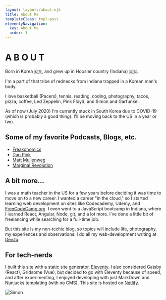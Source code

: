 ```yaml
---
layout: layouts/about.njk
title: About Me
templateClass: tmpl-post
eleventyNavigation:
  key: About Me
  order: 3
---
```

<div class="content">

<h1 class='has-text-centered'>A B O U T</h1>

<p>Born in Korea 🇰🇷, and grew up in Hoosier country (Indiana) 🇺🇸.</p>

<p>I'm a part of that tribe of rednecks from Indiana trapped in a Korean man's body.</p>

<p>I love basketball (Pacers), tennis, reading, coding, photography, tacos, pizza, coffee, Led Zeppelin, Pink Floyd, and Simon and Garfunkel.</p>

<p>As of now (July 2020) I'm currently stuck in South Korea due to COVID-19 (which is probably a good thing). I'll be moving back to the US in a year or two.</p>

## Some of my favorite Podcasts, Blogs, etc.

* [Freakonomics](https://freakonomics.com)
* [Dan Pink](https://danpink.com)
* [Matt Mullenweg](https://ma.tt)
* [Marginal Revolution](https://marginalrevolution.com)

## A bit more...

I was a math teacher in the US for a few years before deciding it was time to move on to a new career. I wanted a career "in the cloud," so I started learning web development on sites like Codecademy, Udemy, and [FreeCodeCamp.org](https://freecodecamp.org). I even went to a JavaScript bootcamp in Indiana, where I learned React, Angular, Node, git, and a lot more. I've done a little bit of freelancing while searching for a full-time job.

But this site is my non-techie blog, so topics will include life, photography, my experiences and observations. I do all my web-development writing at [Dev.to](https://dev.to).

## For tech-nerds

I built this site with a static site generator, [Eleventy](https://www.11ty.dev/). I also considered Gatsby (React), Gridsome (Vue), but decided to go with Eleventy because of speed, and after experimenting, I enjoyed developing with just MarkDown and Nunjucks templating (with no CMS). This site is hosted on [Netlify](https://netlify.com).

<img id='simon-bw' src='https://res.cloudinary.com/ryucave/image/upload/w_1000,ar_1:1,c_fill,g_auto,e_art:hokusai/v1591855412/simon/simon-b-w_kaag8v.jpg' alt='Simon' />

</div>